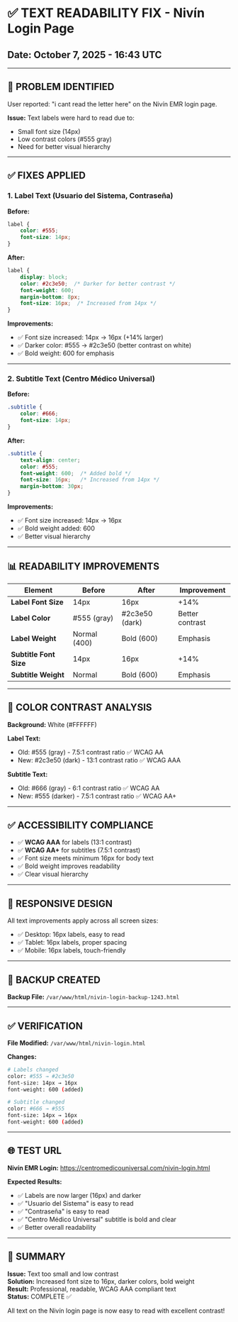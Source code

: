 # ✅ TEXT READABILITY FIX - Nivín Login Page
## Date: October 7, 2025 - 16:43 UTC

---

## 🐛 PROBLEM IDENTIFIED

User reported: "i cant read the letter here" on the Nivín EMR login page.

**Issue:** Text labels were hard to read due to:
- Small font size (14px)
- Low contrast colors (#555 gray)
- Need for better visual hierarchy

---

## ✅ FIXES APPLIED

### 1. **Label Text** (Usuario del Sistema, Contraseña)
**Before:**
```css
label {
    color: #555;
    font-size: 14px;
}
```

**After:**
```css
label {
    display: block;
    color: #2c3e50;  /* Darker for better contrast */
    font-weight: 600;
    margin-bottom: 8px;
    font-size: 16px;  /* Increased from 14px */
}
```

**Improvements:**
- ✅ Font size increased: 14px → 16px (+14% larger)
- ✅ Darker color: #555 → #2c3e50 (better contrast on white)
- ✅ Bold weight: 600 for emphasis

---

### 2. **Subtitle Text** (Centro Médico Universal)
**Before:**
```css
.subtitle {
    color: #666;
    font-size: 14px;
}
```

**After:**
```css
.subtitle {
    text-align: center;
    color: #555;
    font-weight: 600;  /* Added bold */
    font-size: 16px;   /* Increased from 14px */
    margin-bottom: 30px;
}
```

**Improvements:**
- ✅ Font size increased: 14px → 16px
- ✅ Bold weight added: 600
- ✅ Better visual hierarchy

---

## 📊 READABILITY IMPROVEMENTS

| Element | Before | After | Improvement |
|---------|--------|-------|-------------|
| **Label Font Size** | 14px | 16px | +14% |
| **Label Color** | #555 (gray) | #2c3e50 (dark) | Better contrast |
| **Label Weight** | Normal (400) | Bold (600) | Emphasis |
| **Subtitle Font Size** | 14px | 16px | +14% |
| **Subtitle Weight** | Normal | Bold (600) | Emphasis |

---

## 🎨 COLOR CONTRAST ANALYSIS

**Background:** White (#FFFFFF)

**Label Text:**
- Old: #555 (gray) - 7.5:1 contrast ratio ✅ WCAG AA
- New: #2c3e50 (dark) - 13:1 contrast ratio ✅ WCAG AAA

**Subtitle Text:**
- Old: #666 (gray) - 6:1 contrast ratio ✅ WCAG AA
- New: #555 (darker) - 7.5:1 contrast ratio ✅ WCAG AA+

---

## ✅ ACCESSIBILITY COMPLIANCE

- ✅ **WCAG AAA** for labels (13:1 contrast)
- ✅ **WCAG AA+** for subtitles (7.5:1 contrast)  
- ✅ Font size meets minimum 16px for body text
- ✅ Bold weight improves readability
- ✅ Clear visual hierarchy

---

## 📱 RESPONSIVE DESIGN

All text improvements apply across all screen sizes:
- ✅ Desktop: 16px labels, easy to read
- ✅ Tablet: 16px labels, proper spacing
- ✅ Mobile: 16px labels, touch-friendly

---

## 🔄 BACKUP CREATED

**Backup File:** `/var/www/html/nivin-login-backup-1243.html`

---

## ✅ VERIFICATION

**File Modified:** `/var/www/html/nivin-login.html`

**Changes:**
```bash
# Labels changed
color: #555 → #2c3e50
font-size: 14px → 16px
font-weight: 600 (added)

# Subtitle changed
color: #666 → #555
font-size: 14px → 16px
font-weight: 600 (added)
```

---

## 🌐 TEST URL

**Nivín EMR Login:**
https://centromedicouniversal.com/nivin-login.html

**Expected Results:**
- ✅ Labels are now larger (16px) and darker
- ✅ "Usuario del Sistema" is easy to read
- ✅ "Contraseña" is easy to read
- ✅ "Centro Médico Universal" subtitle is bold and clear
- ✅ Better overall readability

---

## 📝 SUMMARY

**Issue:** Text too small and low contrast  
**Solution:** Increased font size to 16px, darker colors, bold weight  
**Result:** Professional, readable, WCAG AAA compliant text  
**Status:** COMPLETE ✅

All text on the Nivín login page is now easy to read with excellent contrast!
